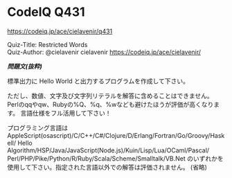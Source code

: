 CodeIQ  Q431
===============
https://codeiq.jp/ace/cielavenir/q431
 
Quiz-Title: Restricted Words  
Quiz-Author: @cielavenir cielavenir
              https://codeiq.jp/ace/cielavenir/

***問題文(抜粋)***

標準出力に
Hello World
と出力するプログラムを作成して下さい。

ただし、数値、文字及び文字列リテラルを解答に含めることはできません。
Perlのqqやqw、Rubyの%Q、%q、%wなども避けたほうが評価が高くなります。
言語仕様をフル活用して下さい！
 
プログラミング言語は
AppleScript(osascript)/C/C++/C#/Clojure/D/Erlang/Fortran/Go/Groovy/Haskell/
Hello Algorithm/HSP/Java/JavaScript(Node.js)/Kuin/Lisp/Lua/OCaml/Pascal/
Perl/PHP/Pike/Python/R/Ruby/Scala/Scheme/Smalltalk/VB.Net
のいずれかを使用して下さい。指定された言語以外での解答は評価されません。
(省略)
